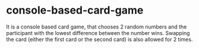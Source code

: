 # console-based-card-game
It is a console based card game, that chooses 2 random numbers and the participant with the lowest difference between the number wins. Swapping the card (either the first card or the second card) is also allowed for 2 times.  

